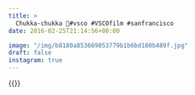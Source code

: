 ```yaml
---
title: >
  Chukka-chukka 🚋#vsco #VSCOfilm #sanfrancisco
date: 2016-02-25T21:14:56+00:00

image: "/img/b8180a853669053779b1b6bd180b489f.jpg"
draft: false
instagram: true
---
```


{{<photo src="/img/b8180a853669053779b1b6bd180b489f.jpg">}}

